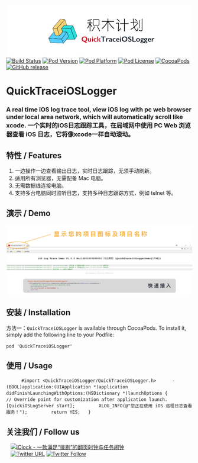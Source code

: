 ![logo](logo.png)
[![Build Status](http://img.shields.io/travis/pcjbird/QuickTraceiOSLogger/master.svg?style=flat)](https://travis-ci.org/pcjbird/QuickTraceiOSLogger)
[![Pod Version](http://img.shields.io/cocoapods/v/QuickTraceiOSLogger.svg?style=flat)](http://cocoadocs.org/docsets/QuickTraceiOSLogger/)
[![Pod Platform](http://img.shields.io/cocoapods/p/QuickTraceiOSLogger.svg?style=flat)](http://cocoadocs.org/docsets/QuickTraceiOSLogger/)
[![Pod License](http://img.shields.io/cocoapods/l/QuickTraceiOSLogger.svg?style=flat)](https://www.apache.org/licenses/LICENSE-2.0.html)
[![CocoaPods](https://img.shields.io/cocoapods/at/QuickTraceiOSLogger.svg)](https://github.com/pcjbird/QuickTraceiOSLogger)
[![GitHub release](https://img.shields.io/github/release/pcjbird/QuickTraceiOSLogger.svg)](https://github.com/pcjbird/QuickTraceiOSLogger/releases)

# QuickTraceiOSLogger
### A real time iOS log trace tool, view iOS log with pc web browser under local area network, which will automatically scroll like xcode. 一个实时的iOS日志跟踪工具，在局域网中使用 PC Web 浏览器查看 iOS 日志，它将像xcode一样自动滚动。

## 特性 / Features

1. 一边操作一边查看输出日志，实时日志跟踪，无须手动刷新。
2. 适用所有浏览器，无需配备 Mac 电脑。
3. 无需数据线连接电脑。
4. 支持多台电脑同时监听日志，支持多种日志跟踪方式，例如 telnet 等。

## 演示 / Demo

<p align="center"><img src="demo.jpg" title="demo"></p>

##  安装 / Installation

方法一：`QuickTraceiOSLogger` is available through CocoaPods. To install it, simply add the following line to your Podfile:

```
pod 'QuickTraceiOSLogger'
```

## 使用 / Usage
  
  ```
      #import <QuickTraceiOSLogger/QuickTraceiOSLogger.h>
      
      - (BOOL)application:(UIApplication *)application didFinishLaunchingWithOptions:(NSDictionary *)launchOptions {
            // Override point for customization after application launch.
            [QuickiOSLogServer start];
            XLOG_INFO(@"您正在使用 iOS 远程日志查看服务！");
            return YES;
      }
  ```


## 关注我们 / Follow us
  
<a href="https://itunes.apple.com/cn/app/iclock-一款满足-挑剔-的翻页时钟与任务闹钟/id1128196970?pt=117947806&ct=com.github.pcjbird.QuickTraceiOSLogger&mt=8"><img src="https://github.com/pcjbird/AssetsExtractor/raw/master/iClock.gif" width="400" title="iClock - 一款满足“挑剔”的翻页时钟与任务闹钟"></a>    
  
[![Twitter URL](https://img.shields.io/twitter/url/http/shields.io.svg?style=social)](https://twitter.com/intent/tweet?text=https://github.com/pcjbird/QuickTraceiOSLogger)
[![Twitter Follow](https://img.shields.io/twitter/follow/pcjbird.svg?style=social)](https://twitter.com/pcjbird)


